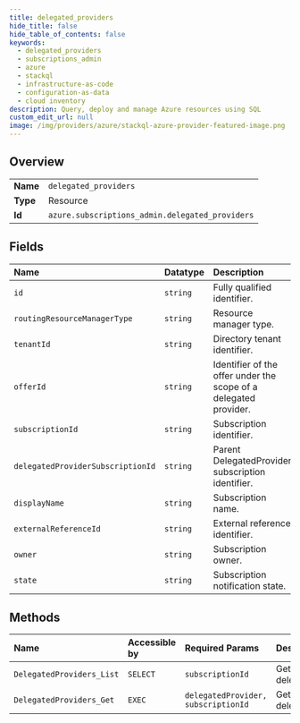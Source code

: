 ```yaml
---
title: delegated_providers
hide_title: false
hide_table_of_contents: false
keywords:
  - delegated_providers
  - subscriptions_admin
  - azure    
  - stackql
  - infrastructure-as-code
  - configuration-as-data
  - cloud inventory
description: Query, deploy and manage Azure resources using SQL
custom_edit_url: null
image: /img/providers/azure/stackql-azure-provider-featured-image.png
---
```

  
    

## Overview
<table><tbody>
<tr><td><b>Name</b></td><td><code>delegated_providers</code></td></tr>
<tr><td><b>Type</b></td><td>Resource</td></tr>
<tr><td><b>Id</b></td><td><code>azure.subscriptions_admin.delegated_providers</code></td></tr>
</tbody></table>

## Fields
| Name | Datatype | Description |
|:-----|:---------|:------------|
| `id` | `string` | Fully qualified identifier. |
| `routingResourceManagerType` | `string` | Resource manager type. |
| `tenantId` | `string` | Directory tenant identifier. |
| `offerId` | `string` | Identifier of the offer under the scope of a delegated provider. |
| `subscriptionId` | `string` | Subscription identifier. |
| `delegatedProviderSubscriptionId` | `string` | Parent DelegatedProvider subscription identifier. |
| `displayName` | `string` | Subscription name. |
| `externalReferenceId` | `string` | External reference identifier. |
| `owner` | `string` | Subscription owner. |
| `state` | `string` | Subscription notification state. |
## Methods
| Name | Accessible by | Required Params | Description |
|:-----|:--------------|:----------------|:------------|
| `DelegatedProviders_List` | `SELECT` | `subscriptionId` | Get the list of delegatedProviders. |
| `DelegatedProviders_Get` | `EXEC` | `delegatedProvider, subscriptionId` | Get the specified delegated provider. |
